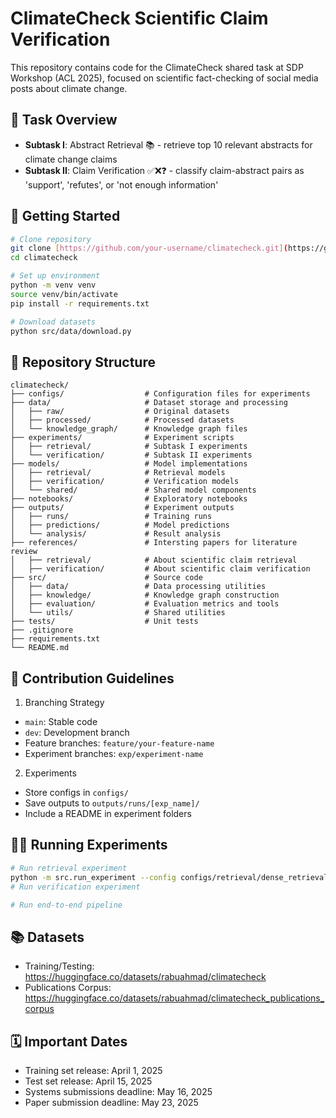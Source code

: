 # ClimateCheck Scientific Claim Verification 
This repository contains code for the ClimateCheck shared task at SDP Workshop (ACL 2025), focused on scientific fact-checking of social media posts about climate change.

##  🧪 Task Overview
- **Subtask I**: Abstract Retrieval 📚 - retrieve top 10 relevant abstracts for climate change claims
- **Subtask II**: Claim Verification ✅❌❓ - classify claim-abstract pairs as 'support', 'refutes', or 'not enough information'

## 🚀 Getting Started
```bash
# Clone repository
git clone [https://github.com/your-username/climatecheck.git](https://github.com/nicolauduran45/climatecheck2025)
cd climatecheck

# Set up environment
python -m venv venv
source venv/bin/activate 
pip install -r requirements.txt

# Download datasets
python src/data/download.py
```
## 📁 Repository Structure
```
climatecheck/
├── configs/                  # Configuration files for experiments
├── data/                     # Dataset storage and processing
│   ├── raw/                  # Original datasets
│   ├── processed/            # Processed datasets
│   └── knowledge_graph/      # Knowledge graph files
├── experiments/              # Experiment scripts
│   ├── retrieval/            # Subtask I experiments
│   └── verification/         # Subtask II experiments
├── models/                   # Model implementations
│   ├── retrieval/            # Retrieval models
│   ├── verification/         # Verification models
│   └── shared/               # Shared model components
├── notebooks/                # Exploratory notebooks
├── outputs/                  # Experiment outputs
│   ├── runs/                 # Training runs
│   ├── predictions/          # Model predictions
│   └── analysis/             # Result analysis
├── references/               # Intersting papers for literature review
│   ├── retrieval/            # About scientific claim retrieval 
│   ├── verification/         # About scientific claim verification
├── src/                      # Source code
│   ├── data/                 # Data processing utilities
│   ├── knowledge/            # Knowledge graph construction
│   ├── evaluation/           # Evaluation metrics and tools
│   └── utils/                # Shared utilities
├── tests/                    # Unit tests
├── .gitignore
├── requirements.txt
└── README.md
```
## 🤝 Contribution Guidelines
1. Branching Strategy
- `main`: Stable code
- `dev`: Development branch
- Feature branches: `feature/your-feature-name`
- Experiment branches: `exp/experiment-name`

2. Experiments
- Store configs in `configs/`
- Save outputs to `outputs/runs/[exp_name]/`
- Include a README in experiment folders

## 🏃‍♂️ Running Experiments
```bash
# Run retrieval experiment
python -m src.run_experiment --config configs/retrieval/dense_retrieval_specter.yaml
# Run verification experiment

# Run end-to-end pipeline
```

## 📚 Datasets
- Training/Testing: https://huggingface.co/datasets/rabuahmad/climatecheck
- Publications Corpus: https://huggingface.co/datasets/rabuahmad/climatecheck_publications_corpus

## 🗓️ Important Dates
- Training set release: April 1, 2025
- Test set release: April 15, 2025
- Systems submissions deadline: May 16, 2025
- Paper submission deadline: May 23, 2025

